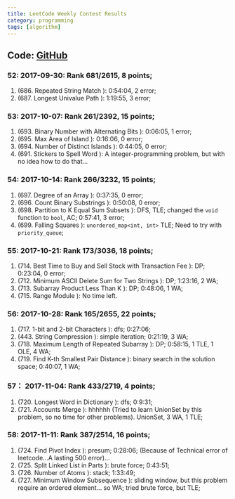 ```yaml
---
title: LeetCode Weekly Contest Results
category: programming
tags: [algorithm]
---
```


## Code: [GitHub](https://github.com/Orcuslc/Learning/tree/master/LeetCode)  


### 52: 2017-09-30: Rank 681/2615, 8 points;
1. (686. Repeated String Match ): 0:54:04, 2 error;
2. (687. Longest Univalue Path ): 1:19:55, 3 error;

### 53: 2017-10-07: Rank 261/2392, 15 points;
1. (693. Binary Number with Alternating Bits ): 0:06:05, 1 error;
2. (695. Max Area of Island ): 0:16:06, 0 error;
3. (694. Number of Distinct Islands ): 0:44:05, 0 error;
4. (691. Stickers to Spell Word ): A integer-programming problem, but with no idea how to do that...

### 54: 2017-10-14: Rank 266/3232, 15 points;
1. (697. Degree of an Array ): 0:37:35, 0 error;
2. (696. Count Binary Substrings ): 0:50:08, 0 error;
3. (698. Partition to K Equal Sum Subsets ): DFS, TLE; changed the `void` function to `bool`, AC; 0:57:41, 3 error;
4. (699. Falling Squares ): `unordered_map<int, int>` TLE; Need to try with `priority_queue`; 

### 55: 2017-10-21: Rank 173/3036, 18 points;
1. (714. Best Time to Buy and Sell Stock with Transaction Fee ): DP; 0:23:04, 0 error;
2. (712. Minimum ASCII Delete Sum for Two Strings ): DP; 1:23:16, 2 WA;
3. (713. Subarray Product Less Than K ): DP; 0:48:06, 1 WA;
4. (715. Range Module ): No time left.

### 56: 2017-10-28: Rank 165/2655, 22 points;
1. (717. 1-bit and 2-bit Characters ): dfs; 0:27:06;
2. (443. String Compression ): simple iteration; 0:21:19, 3 WA;
3. (718. Maximum Length of Repeated Subarray ): DP; 0:58:15, 1 TLE, 1 OLE, 4 WA; 
4. (719. Find K-th Smallest Pair Distance ): binary search in the solution space; 0:40:07, 1 WA;

### 57： 2017-11-04: Rank 433/2719, 4 points;
1. (720. Longest Word in Dictionary ): dfs; 0:9:31;
2. (721. Accounts Merge ): hhhhhh (Tried to learn UnionSet by this problem, so no time for other problems). UnionSet, 3 WA, 1 TLE;

### 58: 2017-11-11: Rank 387/2514, 16 points;
1. (724. Find Pivot Index ): presum; 0:28:06; (Because of Technical error of leetcode...A lasting 500 error)...
2. (725. Split Linked List in Parts ): brute force; 0:43:51;
3. (726. Number of Atoms ): stack; 1:33:49;
4. (727. Minimum Window Subsequence ): sliding window, but this problem require an ordered element... so WA; tried brute force, but TLE;